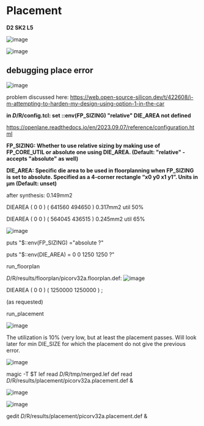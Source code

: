# Placement

**D2 SK2 L5**


![image](https://github.com/user-attachments/assets/0a8d91c2-9abc-4be2-8d1f-e0df4250f36a)

![image](https://github.com/user-attachments/assets/66ceefbb-6809-4455-aff8-09798300d1d2)


## debugging place error

![image](https://github.com/user-attachments/assets/fca8b0a7-b080-447a-9607-d4e0da1415a6)

problem discussed here: https://web.open-source-silicon.dev/t/422608/i-m-attempting-to-harden-my-design-using-option-1-in-the-car

**in $D/$R/config.tcl:
set ::env(FP_SIZING) "relative"
DIE_AREA not defined**

https://openlane.readthedocs.io/en/2023.09.07/reference/configuration.html

**FP_SIZING: Whether to use relative sizing by making use of FP_CORE_UTIL or absolute one using DIE_AREA.
(Default: "relative" - accepts "absolute" as well)**

**DIE_AREA: Specific die area to be used in floorplanning when FP_SIZING is set to absolute. Specified as a 4-corner rectangle “x0 y0 x1 y1”. Units in μm
(Default: unset)**

after synthesis: 0.149mm2

DIEAREA ( 0 0 ) ( 641560 494650 )    0.317mm2   util 50%

DIEAREA ( 0 0 ) ( 564045 436515 )    0.245mm2   util 65%

![image](https://github.com/user-attachments/assets/ba9178f1-b531-44ff-be9c-f0e0e52c07c3)

puts "$::env(FP_SIZING) ="absolute ?"

puts "$::env(DIE_AREA) = 0 0 1250 1250 ?"

run_floorplan

$D/$R/results/floorplan/picorv32a.floorplan.def:
![image](https://github.com/user-attachments/assets/8765f2d9-997d-41d1-adc1-dfe08805c69d)

DIEAREA ( 0 0 ) ( 1250000 1250000 ) ;

(as requested)

run_placement

![image](https://github.com/user-attachments/assets/23247c9c-9beb-4d48-8609-b536c08e4200)

The utilization is 10% (very low, but at least the placement passes. 
Will look later for min DIE_SIZE for which the placement do not give the previous error.


![image](https://github.com/user-attachments/assets/8614ef12-ec08-4086-86b8-c40653be93aa)


magic -T $T lef read $D/$R/tmp/merged.lef def read $D/$R/results/placement/picorv32a.placement.def &

![image](https://github.com/user-attachments/assets/78566019-a6cd-4a2a-a948-75e58ffbe926)

![image](https://github.com/user-attachments/assets/45774d7e-96fa-41d0-a278-1d3161727e41)


gedit $D/$R/results/placement/picorv32a.placement.def &






